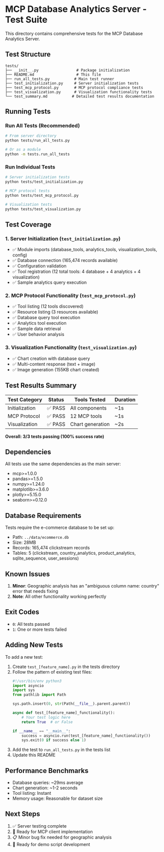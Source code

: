 # MCP Database Analytics Server - Test Suite

This directory contains comprehensive tests for the MCP Database Analytics Server.

## Test Structure

```
tests/
├── __init__.py                 # Package initialization
├── README.md                   # This file
├── run_all_tests.py           # Main test runner
├── test_initialization.py     # Server initialization tests
├── test_mcp_protocol.py       # MCP protocol compliance tests
├── test_visualization.py      # Visualization functionality tests
└── test_summary.md           # Detailed test results documentation
```

## Running Tests

### Run All Tests (Recommended)
```bash
# From server directory
python tests/run_all_tests.py

# Or as a module
python -m tests.run_all_tests
```

### Run Individual Tests
```bash
# Server initialization tests
python tests/test_initialization.py

# MCP protocol tests
python tests/test_mcp_protocol.py

# Visualization tests
python tests/test_visualization.py
```

## Test Coverage

### 1. Server Initialization (`test_initialization.py`)
- ✅ Module imports (database_tools, analytics_tools, visualization_tools, config)
- ✅ Database connection (165,474 records available)
- ✅ Configuration validation
- ✅ Tool registration (12 total tools: 4 database + 4 analytics + 4 visualization)
- ✅ Sample analytics query execution

### 2. MCP Protocol Functionality (`test_mcp_protocol.py`)
- ✅ Tool listing (12 tools discovered)
- ✅ Resource listing (3 resources available)
- ✅ Database query tool execution
- ✅ Analytics tool execution
- ✅ Sample data retrieval
- ✅ User behavior analysis

### 3. Visualization Functionality (`test_visualization.py`)
- ✅ Chart creation with database query
- ✅ Multi-content response (text + image)
- ✅ Image generation (155KB chart created)

## Test Results Summary

| Test Category | Status | Tools Tested | Duration |
|---------------|--------|--------------|----------|
| Initialization | ✅ PASS | All components | ~1s |
| MCP Protocol | ✅ PASS | 12 MCP tools | ~1s |
| Visualization | ✅ PASS | Chart generation | ~2s |

**Overall: 3/3 tests passing (100% success rate)**

## Dependencies

All tests use the same dependencies as the main server:
- mcp>=1.0.0
- pandas>=1.5.0
- numpy>=1.24.0
- matplotlib>=3.6.0
- plotly>=5.15.0
- seaborn>=0.12.0

## Database Requirements

Tests require the e-commerce database to be set up:
- Path: `../data/ecommerce.db`
- Size: 28MB
- Records: 165,474 clickstream records
- Tables: 5 (clickstream, country_analytics, product_analytics, sqlite_sequence, user_sessions)

## Known Issues

1. **Minor**: Geographic analysis has an "ambiguous column name: country" error that needs fixing
2. **Note**: All other functionality working perfectly

## Exit Codes

- `0`: All tests passed
- `1`: One or more tests failed

## Adding New Tests

To add a new test:

1. Create `test_[feature_name].py` in the tests directory
2. Follow the pattern of existing test files:
   ```python
   #!/usr/bin/env python3
   import asyncio
   import sys
   from pathlib import Path
   
   sys.path.insert(0, str(Path(__file__).parent.parent))
   
   async def test_[feature_name]_functionality():
       # Your test logic here
       return True  # or False
   
   if __name__ == "__main__":
       success = asyncio.run(test_[feature_name]_functionality())
       sys.exit(0 if success else 1)
   ```
3. Add the test to `run_all_tests.py` in the tests list
4. Update this README

## Performance Benchmarks

- Database queries: ~29ms average
- Chart generation: ~1-2 seconds
- Tool listing: Instant
- Memory usage: Reasonable for dataset size

## Next Steps

1. ✅ Server testing complete
2. 🔄 Ready for MCP client implementation
3. 📋 Minor bug fix needed for geographic analysis
4. 🚀 Ready for demo script development 